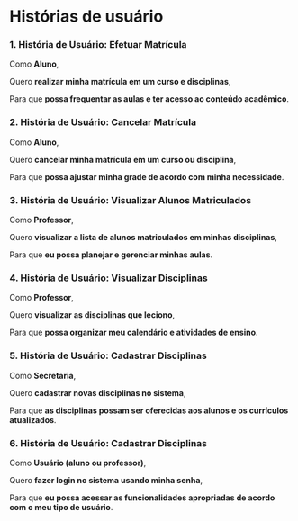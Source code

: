 # Histórias de usuário

### 1. **História de Usuário: Efetuar Matrícula**

Como **Aluno**,

Quero **realizar minha matrícula em um curso e disciplinas**,

Para que **possa frequentar as aulas e ter acesso ao conteúdo acadêmico**.



### 2. **História de Usuário: Cancelar Matrícula**

Como **Aluno**,

Quero **cancelar minha matrícula em um curso ou disciplina**,

Para que **possa ajustar minha grade de acordo com minha necessidade**.



### 3. **História de Usuário: Visualizar Alunos Matriculados**

Como **Professor**,

Quero **visualizar a lista de alunos matriculados em minhas disciplinas**,

Para que **eu possa planejar e gerenciar minhas aulas**.



### 4. **História de Usuário: Visualizar Disciplinas**

Como **Professor**,

Quero **visualizar as disciplinas que leciono**,

Para que **possa organizar meu calendário e atividades de ensino**.



### 5. **História de Usuário: Cadastrar Disciplinas**

Como **Secretaria**,

Quero **cadastrar novas disciplinas no sistema**,

Para que **as disciplinas possam ser oferecidas aos alunos e os currículos atualizados**.



### 6. **História de Usuário: Cadastrar Disciplinas**

Como **Usuário (aluno ou professor)**,

Quero **fazer login no sistema usando minha senha**,

Para que **eu possa acessar as funcionalidades apropriadas de acordo com o meu tipo de usuário**.
